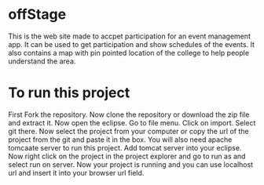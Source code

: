 # offStage

This is the web site made to accpet participation for an event management app.
It can be used to get participation and show schedules of the events.
It also contains a map with pin pointed location of the college to help people understand the area.

# To run this project
First Fork the repository.
Now clone the repository or download the zip file and extract it.
Now open the eclipse.
Go to file menu.
Click on import.
Select git there.
Now select the project from your computer or copy the url of the project from the git and paste it in the box.
You will also need apache tomcaate server to run this project.
Add tomcat server into your eclipse.
Now right click on the project in the project explorer and go to run as and select run on server.
Now your project is running and you can use localhost url and insert it into your browser url field.
